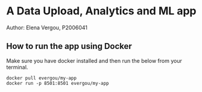 # A Data Upload, Analytics and ML app
Author: Elena Vergou, P2006041

## How to run the app using Docker
Make sure you have docker installed and then run the below from your terminal.
```
docker pull evergou/my-app
docker run -p 8501:8501 evergou/my-app
```
